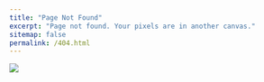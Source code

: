 ```yaml
---
title: "Page Not Found"
excerpt: "Page not found. Your pixels are in another canvas."
sitemap: false
permalink: /404.html
---
```



![](https://tepeseo.com/wp-content/uploads/2019/05/404notfound-1024x683.png)